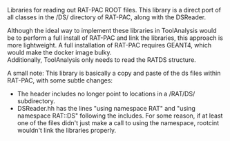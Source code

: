 Libraries for reading out RAT-PAC ROOT files.  This library is a 
direct port of all classes in the /DS/ directory of RAT-PAC, along
with the DSReader.  

Although the ideal way to implement these libraries in ToolAnalysis
would be to perform a full install of RAT-PAC and link the libraries,
this approach is more lightweight.  A full installation of RAT-PAC
requires GEANT4, which would make the docker image bulky.  
Additionally, ToolAnalysis only needs to read
the RATDS structure.

A small note: This library is basically a copy and paste of the ds
files within RAT-PAC, with some subtle changes:
  - The header includes no longer point to locations in a /RAT/DS/
    subdirectory.
  - DSReader.hh has the lines "using namespace RAT" and "using namespace
    RAT::DS" following the includes.  For some reason, if at least
    one of the files didn't just make a call to using the namespace,
    rootcint wouldn't link the libraries properly.

